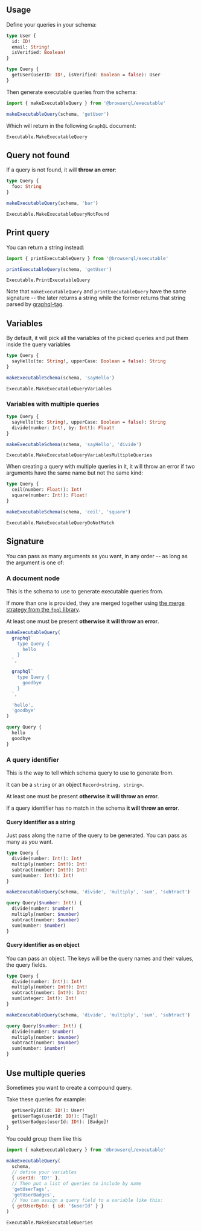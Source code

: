 ## Usage

Define your queries in your schema:

```graphql
type User {
  id: ID!
  email: String!
  isVerified: Boolean!
}

type Query {
  getUser(userID: ID!, isVerified: Boolean = false): User
}
```

Then generate executable queries from the schema:

```javascript
import { makeExecutableQuery } from '@browserql/executable'

makeExecutableQuery(schema, 'getUser')
```

Which will return in the following `GraphQL` document:

```snapshot
Executable.MakeExecutableQuery
```

## Query not found

If a query is not found, it will **throw an error**:

```graphql
type Query {
  foo: String
}
```

```javascript
makeExecutableQuery(schema, 'bar')
```

```snapshot
Executable.MakeExecutableQueryNotFound
```

## Print query

You can return a string instead:

```javascript
import { printExecutableQuery } from '@browserql/executable'

printExecutableQuery(schema, 'getUser')
```

```snapshot
Executable.PrintExecutableQuery
```

Note that `makeExecutableQuery` and `printExecutableQuery` have the same signature -- the later returns a string while the former returns that string parsed by [graphql-tag](https://github.com/apollographql/graphql-tag).

## Variables

By default, it will pick all the variables of the picked queries and put them inside the query variables

```graphql
type Query {
  sayHello(to: String!, upperCase: Boolean = false): String
}
```

```javascript
makeExecutableSchema(schema, 'sayHello')
```

```snapshot
Executable.MakeExecutableQueryVariables
```

### Variables with multiple queries

```graphql
type Query {
  sayHello(to: String!, upperCase: Boolean = false): String
  divide(number: Int!, by: Int!): Float!
}
```

```javascript
makeExecutableSchema(schema, 'sayHello', 'divide')
```

```snapshot
Executable.MakeExecutableQueryVariablesMultipleQueries
```

When creating a query with multiple queries in it, it will throw an error if two arguments have the same name but not the same kind:

```graphql
type Query {
  ceil(number: Float!): Int!
  square(number: Int!): Float!
}
```

```javascript
makeExecutableSchema(schema, 'ceil', 'square')
```

```snapshot
Executable.MakeExecutableQueryDoNotMatch
```

## Signature

You can pass as many arguments as you want, in any order -- as long as the argument is one of:

### A document node

This is the schema to use to generate executable queries from.

If more than one is provided, they are merged together using [the merge strategy from the `fpql` library](/23).

At least one must be present **otherwise it will throw an error**.

```javascript
makeExecutableQuery(
  graphql`
    type Query {
      hello
    }
  `,

  graphql`
    type Query {
      goodbye
    }
  `,

  'hello',
  'goodbye'
)
```

```graphql
query Query {
  hello
  goodbye
}
```

### A query identifier

This is the way to tell which schema query to use to generate from.

It can be a `string` or an object `Record<string, string>`.

At least one must be present **otherwise it will throw an error**.

If a query identifier has no match in the schema **it will throw an error**.

#### Query identifier as a string

Just pass along the name of the query to be generated. You can pass as many as you want.

```graphql
type Query {
  divide(number: Int!): Int!
  multiply(number: Int!): Int!
  subtract(number: Int!): Int!
  sum(number: Int!): Int!
}
```

```javascript
makeEexcutableQuery(schema, 'divide', 'multiply', 'sum', 'subtract')
```

```graphql
query Query($number: Int!) {
  divide(number: $number)
  multiply(number: $number)
  subtract(number: $number)
  sum(number: $number)
}
```

#### Query identifier as on object

You can pass an object. The keys will be the query names and their values, the query fields.

```graphql
type Query {
  divide(number: Int!): Int!
  multiply(number: Int!): Int!
  subtract(number: Int!): Int!
  sum(integer: Int!): Int!
}
```

```javascript
makeEexcutableQuery(schema, 'divide', 'multiply', 'sum', 'subtract')
```

```graphql
query Query($number: Int!) {
  divide(number: $number)
  multiply(number: $number)
  subtract(number: $number)
  sum(number: $number)
}
```

## Use multiple queries

Sometimes you want to create a compound query.

Take these queries for example:

```graphql
  getUserById(id: ID!): User!
  getUserTags(userId: ID!): [Tag]!
  getUserBadges(userId: ID!): [Badge]!
}
```

You could group them like this

```javascript
import { makeExecutableQuery } from '@browserql/executable'

makeExecutableQuery(
  schema,
  // define your variables
  { userId: 'ID!' },
  // Then put a list of queries to include by name
  'getUserTags',
  'getUserBadges',
  // You can assign a query field to a variable like this:
  { getUserById: { id: '$userId' } }
)
```

```snapshot
Executable.MakeExecutableQueries
```
